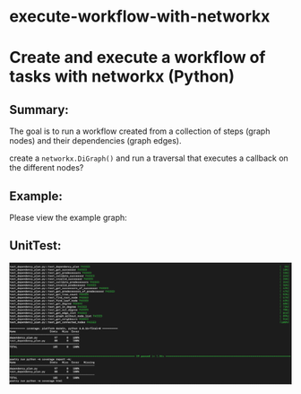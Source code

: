 # execute-workflow-with-networkx

# Create and execute a workflow of tasks with networkx (Python)

## Summary:
The goal is to run a workflow created from a collection of steps (graph nodes) and their dependencies (graph edges).

create a `networkx.DiGraph()` and run a traversal that executes a callback on the different nodes?

## Example:

Please view the example graph:


## UnitTest:

![image](test-cov.png)

